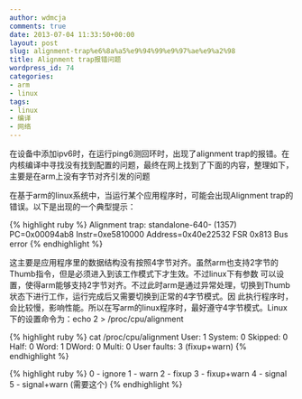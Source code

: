 ```yaml
---
author: wdmcja
comments: true
date: 2013-07-04 11:33:50+00:00
layout: post
slug: alignment-trap%e6%8a%a5%e9%94%99%e9%97%ae%e9%a2%98
title: Alignment trap报错问题
wordpress_id: 74
categories:
- arm
- linux
tags:
- linux
- 编译
- 网络
---
```

  在设备中添加ipv6时，在运行ping6测回环时，出现了alignment trap的报错。在内核编译中寻找没有找到配置的问题，最终在网上找到了下面的内容，整理如下，主要是在arm上没有字节对齐引发的问题

  在基于arm的linux系统中，当运行某个应用程序时，可能会出现Alignment trap的错误。以下是出现的一个典型提示：


{% highlight ruby %}
            Alignment trap: standalone-640- (1357) PC=0x00094ab8 Instr=0xe5810000
Address=0x40e22532 FSR 0x813 Bus error
{% endhighlight %}

  这主要是应用程序里的数据结构没有按照4字节对齐。虽然arm也支持2字节的Thumb指令，但是必须进入到该工作模式下才生效。不过linux下有参数 可以设置，使得arm能够支持2字节对齐。不过此时arm是通过异常处理，切换到Thumb状态下进行工作，运行完成后又需要切换到正常的4字节模式。因 此执行程序时，会比较慢，影响性能。所以在写arm的linux程序时，最好遵守4字节模式。Linux下的设置命令为：echo 2 > /proc/cpu/alignment


{% highlight ruby %}
cat /proc/cpu/alignment
 User:           1
 System:         0
 Skipped:        0
 Half:           0
 Word:           1
 DWord:          0
 Multi:          0
 User faults:    3 (fixup+warn)
{% endhighlight %}




{% highlight ruby %}
0 - ignore
1 - warn
2 - fixup
3 - fixup+warn
4 - signal
5 - signal+warn (需要这个)
{% endhighlight %}





